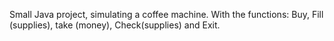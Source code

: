 Small Java project, simulating a coffee machine. With the functions: Buy, Fill (supplies), take (money), Check(supplies) and Exit.
